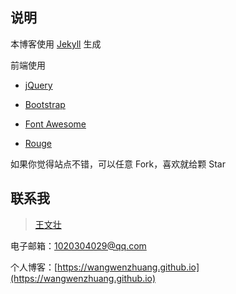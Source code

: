 ## 说明

本博客使用 [Jekyll](http://jekyllrb.com) 生成

前端使用

* [jQuery](http://jquery.com)

* [Bootstrap](http://getbootstrap.com/2.3.2/)

* [Font Awesome](http://fontawesome.io/)

* [Rouge](http://rouge.jneen.net)

如果你觉得站点不错，可以任意 Fork，喜欢就给颗 Star

## 联系我

> [王文壮](https://wangwenzhuang.github.io)

电子邮箱：1020304029@qq.com

个人博客：[https://wangwenzhuang.github.io](https://wangwenzhuang.github.io)
